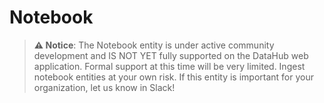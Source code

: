 # Notebook

> **⚠️ Notice**: The Notebook entity is under active community development and IS NOT YET fully supported on the DataHub web application.
> Formal support at this time will be very limited. Ingest notebook entities at your own risk. If this entity is important
> for your organization, let us know in Slack!